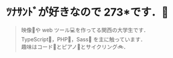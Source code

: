# ﾂﾅｻﾝﾄﾞが好きなので 273\*です．🥪

> 映像🎥や web ツール💻を作ってる関西の大学生です．  
> TypeScript📘，PHP🐘，Sass🎨 を主に触っています．  
> 趣味はコード📝とピアノ🎹とサイクリング🚲．
